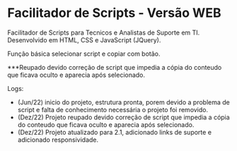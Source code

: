 # Facilitador de Scripts - Versão WEB

Facilitador de Scripts para Tecnicos e Analistas de Suporte em TI.
Desenvolvido em HTML, CSS e JavaScript (JQuery).

Função básica selecionar script e copiar com botão.

***Reupado devido correção de script que impedia a cópia do conteudo que ficava oculto e aparecia após selecionado.

Logs:
- (Jun/22) inicio do projeto, estrutura pronta, porem devido a problema de script e falta de conhecimento necessária o projeto foi removido.
- (Dez/22) Projeto reupado devido correção de script que impedia a cópia do conteudo que ficava oculto e aparecia após selecionado.
- (Dez/22) Projeto atualizado para 2.1, adicionado links de suporte e adicionado responsividade.
